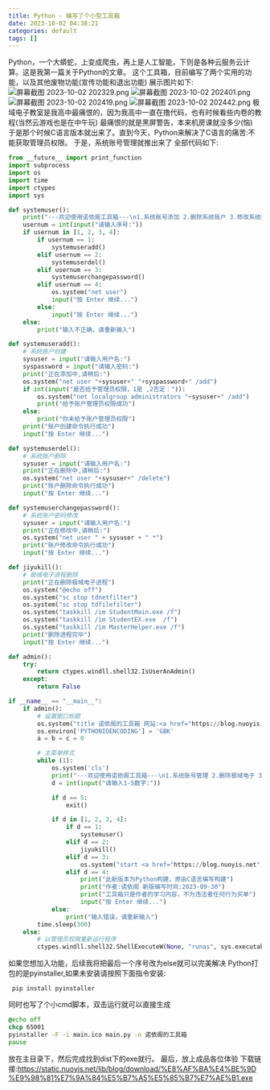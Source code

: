 ```yaml
---
title: Python - 编写了个小型工具箱
date: 2023-10-02 04:38:21
categories: default
tags: []
---
```

Python，一个大蟒蛇，上变成爬虫，再上是人工智能，下则是各种云服务云计算。这是我第一篇关于Python的文章。
这个工具箱，目前编写了两个实用的功能，以及其他废物功能(宣传功能和退出功能)
展示图片如下:
![屏幕截图 2023-10-02 202329.png][1]
![屏幕截图 2023-10-02 202401.png][2]
![屏幕截图 2023-10-02 202419.png][3]
![屏幕截图 2023-10-02 202442.png][4]
极域电子教室是我高中最痛恨的，因为我高中一直在撸代码，也有时候看些内卷的教程(当然云游戏也是在中午玩)
最痛恨的就是黑屏警告，本来机房课就没多少(恼)
于是那个时候C语言版本就出来了。直到今天，Python来解决了C语言的痛苦:不能获取管理员权限。
于是，系统账号管理就推出来了
全部代码如下:
```Python
from __future__ import print_function
import subprocess
import os
import time
import ctypes
import sys

def systemuser():
    print("---欢迎使用诺依阁工具箱---\n1.系统账号添加 2.删除系统账户 3.修改系统账户密码 4.查看用户列表 5.退出此功能")
    usernum = int(input("请输入序号:"))
    if usernum in [1, 2, 3, 4]:
        if usernum == 1:
            systemuseradd()
        elif usernum == 2:
            systemuserdel()
        elif usernum == 3:
            systemuserchangepassword()
        elif usernum == 4:
            os.system("net user")
            input("按 Enter 继续...")
        else:
            input("按 Enter 继续...")
    else:
        print("输入不正确，请重新输入")

def systemuseradd():
    # 系统账户创建
    sysuser = input("请输入用户名:")
    syspassword = input("请输入密码:")
    print("正在添加中,请稍后:")
    os.system("net user "+sysuser+" "+syspassword+" /add")
    if int(input("是否给予管理员权限，1是 ,2否定：")):
        os.system("net localgroup administrators "+sysuser+" /add")
        print("给予账户管理员权限成功")
    else:
        print("你未给予账户管理员权限")
    print("账户创建命令执行成功")
    input("按 Enter 继续...")

def systemuserdel():
    # 系统账户删除
    sysuser = input("请输入用户名:")
    print("正在删除中,请稍后:")
    os.system("net user "+sysuser+" /delete")
    print("账户删除命令执行成功")
    input("按 Enter 继续...")

def systemuserchangepassword():
    # 系统账户密码修改
    sysuser = input("请输入用户名:")
    print("正在修改中,请稍后:")
    os.system("net user " + sysuser + " *")
    print("账户修改命令执行成功")
    input("按 Enter 继续...")

def jiyukill():
    # 极域电子进程删除
    print("正在删除极域电子进程")
    os.system("@echo off")
    os.system("sc stop tdnetfilter")
    os.system("sc stop tdfilefilter")
    os.system("taskkill /im StudentMain.exe /f")
    os.system("taskkill /im StudentEX.exe  /f")
    os.system("taskkill /im MasterHelper.exe /f")
    print("删除进程完毕")
    input("按 Enter 继续...")

def admin():
    try:
        return ctypes.windll.shell32.IsUserAnAdmin()
    except:
        return False

if __name__ == "__main__":
    if admin():
        # 设置窗口标题
        os.system("title 诺依阁的工具箱 网站:<a href="https://blog.nuoyis.net")" title="https://blog.nuoyis.net")">https://blog.nuoyis.net")</a>
        os.environ['PYTHONIOENCODING'] = 'GBK'
        a = b = c = 0

        # 主菜单样式
        while (1):
            os.system('cls')
            print("---欢迎使用诺依阁工具箱---\n1.系统账号管理 2.删除极域电子 3.打开诺依阁的日记簿 4.关于工作箱 5.退出工具箱\n请注意:本软件仅供学习交流使用，任何违法违规行为自行承担")
            d = int(input("请输入1-5数字:"))

            if d == 5:
                exit()

            if d in [1, 2, 3, 4]:
                if d == 1:
                    systemuser()
                elif d == 2:
                    jiyukill()
                elif d == 3:
                    os.system("start <a href="https://blog.nuoyis.net")" title="https://blog.nuoyis.net")">https://blog.nuoyis.net")</a>
                elif d == 4:
                    print("此新版本为Python构建，原由C语言编写构建")
                    print("作者:诺依阁 新版编写时间:2023-09-30")
                    print("工具箱只是作者的学习内容，不为违法者任何行为买单")
                    input("按 Enter 继续...")
            else:
                print("输入错误，请重新输入")
        time.sleep(300)
    else:
        # 以管理员权限重新运行程序
        ctypes.windll.shell32.ShellExecuteW(None, "runas", sys.executable, "", None, 1)
```
如果您想加入功能，后续我将把最后一个序号改为else就可以完美解决
Python打包的是pyinstaller,如果未安装请按照下面指令安装:
```shell
 pip install pyinstaller
```

同时也写了个小cmd脚本，双击运行就可以直接生成
```cmd
@echo off
chcp 65001
pyinstaller -F -i main.ico main.py -n 诺依阁的工具箱
pause
```
放在主目录下，然后完成找到dist下的exe就行。
最后，放上成品各位体验
下载链接:https://static.nuoyis.net/lib/blog/download/%E8%AF%BA%E4%BE%9D%E9%98%81%E7%9A%84%E5%B7%A5%E5%85%B7%E7%AE%B1.exe

  [1]: https://images.nuoyis.net/blog/typecho/uploads/2023/10/779419699.png
  [2]: https://images.nuoyis.net/blog/typecho/uploads/2023/10/1709262822.png
  [3]: https://images.nuoyis.net/blog/typecho/uploads/2023/10/3712880624.png
  [4]: https://images.nuoyis.net/blog/typecho/uploads/2023/10/3509591716.png